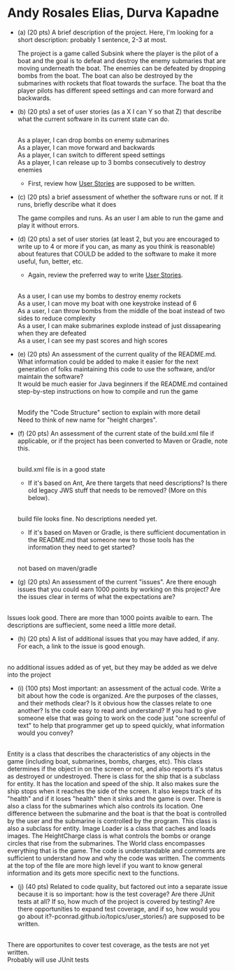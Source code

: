 # Andy Rosales Elias, Durva Kapadne

* (a) (20 pts) A brief description of the project.  Here, I'm looking for a short description: probably 1 sentence, 2-3 at most.

  The project is a game called Subsink where the player is the pilot of a boat and the goal is to defeat and destroy the enemy submaries that are moving underneath the boat. The enemies can be defeated by dropping bombs from the boat. The boat can also be destroyed by the submarines with rockets that float towards the surface. The boat tha the player pilots has different speed settings and can more forward and backwards.

* (b) (20 pts) a set of user stories (as a X I can Y so that Z) that describe what the current software in its current state can do.

   <br/> As a player, I can drop bombs on enemy submarines
   <br/> As a player, I can move forward and backwards
   <br/> As a player, I can switch to different speed settings
   <br/> As a player, I can release up to 3 bombs consecutively to destroy enemies
    

    * First, review how [User Stories](https://ucsb-cs56-pconrad.github.io/topics/user_stories/) are supposed to be written.
* (c) (20 pts) a brief assessment of whether the software runs or not.   If it runs, briefly describe what it does
  
  
  The game compiles and runs. As an user I am able to run the game and play it without errors.
  
* (d) (20 pts) a set of user stories (at least 2, but you are encouraged to write up to 4 or more if you can, as many as you think is reasonable) about features that COULD be added to the software to make it more useful, fun, better, etc.
    * Again, review the preferred way to write [User Stories](https://ucsb-cs56-pconrad.github.io/topics/user_stories/).
   
   <br />As a user, I can use my bombs to destroy enemy rockets
   <br /> As a user, I can move my boat with one keystroke instead of 6
    <br />As a user, I can throw bombs from the middle of the boat instead of two sides to reduce complexity
    <br />As a user, I can make submarines explode instead of just dissapearing when they are defeated
    <br /> As a user, I can see my past scores and high scores
    
* (e) (20 pts) An assessment of the current quality of the README.md.   What information could be added to make it easier for the next generation of folks maintaining this code to use the software, and/or maintain the software? 
  <br /> It would be much easier for Java beginners if the README.md contained step-by-step instructions on how to compile and run the game
  
  <br /> Modify the "Code Structure" section to explain with more detail
  <br /> Need to think of new name for "height charges".  

* (f) (20 pts) An assessment of the current state of the build.xml file if applicable, or if the project has been converted to Maven or Gradle, note this.

  <br/> build.xml file is in a good state

   * If it's based on Ant, Are there targets that need descriptions?  Is there old legacy JWS stuff that needs to be removed?  (More on this below).
   
   <br /> build file looks fine. No descriptions needed yet.
   
   * If it's based on Maven or Gradle, is there sufficient documentation in the README.md that someone new to those tools has the information they need to get started?
  
  <br /> not based on maven/gradle
   
* (g) (20 pts) An assessment of the current "issues".  Are there enough issues that you could earn 1000 points by working on this project?   Are the issues clear in terms of what the expectations are?

<br /> Issues look good. There are more than 1000 points avaible to earn. The descriptions are suffiecient, some need a little more detail.


* (h) (20 pts) A list of additional issues that you may have added, if any. For each, a link to the issue is good enough.

<br />no additional issues added as of yet, but they may be added as we delve into the project


* (i) (100 pts) Most important: an assessment of the actual code.  Write a bit about how the code is organized.  Are the purposes of the classes, and their methods clear?  Is it obvious how the classes relate to one another?   Is the code easy to read and understand?   If you had to give someone else that was going to work on the code just "one screenful of text" to help that programmer get up to speed quickly, what information would you convey?

<br />Entity is a class that describes the characteristics of any objects in the game (including boat, submarines, bombs, charges, etc). This class determines if the object in on the screen or not, and also reports it's status as destroyed or undestroyed. There is  class for the ship that is a subclass for entity. It has the location and speed of the ship. It also makes sure the ship stops when it reaches the side of the screen. It also keeps track of its "health" and if it loses "health" then it sinks and the game is over. There is also a class for the submarines which also controls its location. One difference between the submarine and the boat is that the boat is controlled by the user and the submarine is controlled by the program. This class is also a subclass for entity. Image Loader  is a class that caches and loads images. The HeightCharge class is what controls the bombs or orange circles that rise from the submarines. The World class encompasses everything that is the game. The code is understandable and comments are sufficient to understand how and why the code was  written. The comments at the top of the file are more high level if you want to know general information and its gets more specific next to the functions.


* (j) (40 pts) Related to code quality, but factored out into a separate issue because it is so important: how is the test coverage?   Are there JUnit tests at all?  If so, how much of the project is covered by testing?  Are there opportunities to expand test coverage, and if so, how would you go about it?-pconrad.github.io/topics/user_stories/) are supposed to be written.

<br />There are opportunites to cover test coverage, as the tests are not yet written.
<br /> Probably will use JUnit tests



